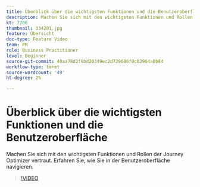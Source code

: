 ```yaml
---
title: Überblick über die wichtigsten Funktionen und die Benutzeroberfläche
description: Machen Sie sich mit den wichtigsten Funktionen und Rollen der Journey Optimizer vertraut. Erfahren Sie, wie Sie in der Benutzeroberfläche navigieren.
kt: 7706
thumbnail: 334201.jpg
feature: Übersicht
doc-type: Feature Video
team: PM
role: Business Practitioner
level: Beginner
source-git-commit: 40aa78d2f9bd20349ec2d729686f0c02964a0b84
workflow-type: tm+mt
source-wordcount: '49'
ht-degree: 2%

---
```



# Überblick über die wichtigsten Funktionen und die Benutzeroberfläche

Machen Sie sich mit den wichtigsten Funktionen und Rollen der Journey Optimizer vertraut. Erfahren Sie, wie Sie in der Benutzeroberfläche navigieren.

>[!VIDEO](https://video.tv.adobe.com/v/334201?quality=12)
